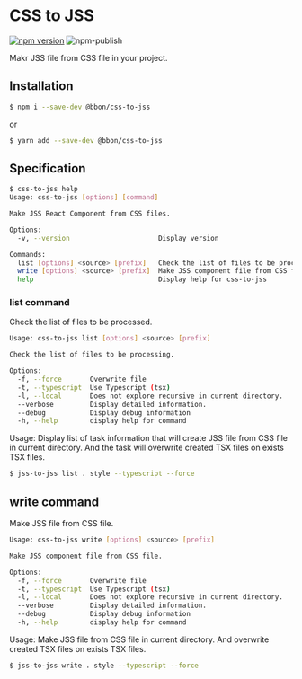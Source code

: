 # CSS to JSS

[![npm version](https://badge.fury.io/js/%40bbon%2Fcss-to-jss.svg)](https://www.npmjs.com/package/@bbon/css-to-jss) ![npm-publish](https://github.com/bbonkr/css-to-jss/workflows/npm-publish/badge.svg?branch=release)

Makr JSS file from CSS file in your project.

## Installation

```bash
$ npm i --save-dev @bbon/css-to-jss
```

or

```bash
$ yarn add --save-dev @bbon/css-to-jss
```

## Specification

```bash
$ css-to-jss help
Usage: css-to-jss [options] [command]

Make JSS React Component from CSS files.

Options:
  -v, --version                      Display version

Commands:
  list [options] <source> [prefix]   Check the list of files to be processing.
  write [options] <source> [prefix]  Make JSS component file from CSS file.
  help                               Display help for css-to-jss
```

### list command

Check the list of files to be processed.

```bash
Usage: css-to-jss list [options] <source> [prefix]

Check the list of files to be processing.

Options:
  -f, --force       Overwrite file
  -t, --typescript  Use Typescript (tsx)
  -l, --local       Does not explore recursive in current directory.
  --verbose         Display detailed information.
  --debug           Display debug information
  -h, --help        display help for command
```

Usage:
Display list of task information that will create JSS file from CSS file in current directory.
And the task will overwrite created TSX files on exists TSX files.

```bash
$ jss-to-jss list . style --typescript --force
```

## write command

Make JSS file from CSS file.

```bash
Usage: css-to-jss write [options] <source> [prefix]

Make JSS component file from CSS file.

Options:
  -f, --force       Overwrite file
  -t, --typescript  Use Typescript (tsx)
  -l, --local       Does not explore recursive in current directory.
  --verbose         Display detailed information.
  --debug           Display debug information
  -h, --help        display help for command
```

Usage:
Make JSS file from CSS file in current directory.
And overwrite created TSX files on exists TSX files.

```bash
$ jss-to-jss write . style --typescript --force
```
